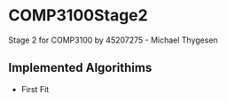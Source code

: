 # COMP3100Stage2
Stage 2 for COMP3100 by 45207275 - Michael Thygesen

## Implemented Algorithims
- First Fit
